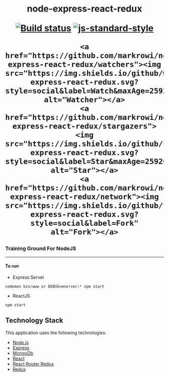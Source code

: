 <h1 align="center">
	node-express-react-redux

[![Build status](https://travis-ci.org/elastic/opbeans.svg?branch=master)](https://travis-ci.org/elastic/opbeans)
[![js-standard-style](https://img.shields.io/badge/code%20style-standard-brightgreen.svg?style=flat)](https://github.com/feross/standard)


	<a href="https://github.com/markrowi/node-express-react-redux/watchers"><img src="https://img.shields.io/github/watchers/markrowi/node-express-react-redux.svg?style=social&label=Watch&maxAge=2592000" alt="Watcher"></a>
	<a href="https://github.com/markrowi/node-express-react-redux/stargazers"><img src="https://img.shields.io/github/stars/markrowi/node-express-react-redux.svg?style=social&label=Star&maxAge=2592000" alt="Star"></a>
	<a href="https://github.com/markrowi/node-express-react-redux/network"><img src="https://img.shields.io/github/forks/markrowi/node-express-react-redux.svg?style=social&label=Fork" alt="Fork"></a>
</h1>


### Training Ground For NodeJS
---
#### To run

- Express Server

```
nodemon bin/www or DEBUG=mserver:* npm start
```

- ReactJS 

```
npm start
```

## Technology Stack

This application uses the following technologies:

- [Node.js](https://nodejs.org)
- [Express](http://expressjs.com)
- [MongoDb](https://www.mongodb.com/)
- [React](https://facebook.github.io/react/)
- [React Router Redux](https://github.com/ReactTraining/react-router/tree/master/packages/react-router-redux)
- [Redux](https://github.com/reactjs/redux)
